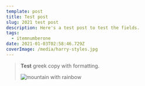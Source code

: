 ```yaml
---
template: post
title: Test post
slug: 2021 test post
description: Here's a test post to test the fields.
tags:
  - itemnumberone
date: 2021-01-03T02:58:46.729Z
coverImage: /media/harry-styles.jpg
---
```

> **Test** greek copy with formatting.
>
> ![mountain with rainbow](/media/img_4950.jpg "mountain")